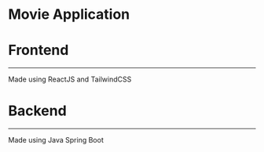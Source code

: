 # Movie Application

# Frontend
---
Made using ReactJS and TailwindCSS

# Backend
---
Made using Java Spring Boot